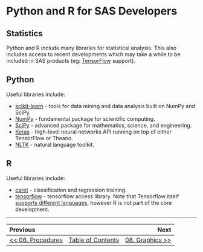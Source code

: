 # Python and R for SAS Developers

## Statistics

Python and R include many libraries for statistical analysis.  This also includes access to recent developments which may take a while to be included in SAS products (eg: [TensorFlow](https://www.tensorflow.org/) support).


## Python

Useful libraries include:

- [scikit-learn](http://scikit-learn.org/stable/) - tools for data mining and data analysis built on NumPy and SciPy.
- [NumPy](https://docs.scipy.org/doc/numpy/reference/) - fundamental package for scientific computing.
- [SciPy](https://docs.scipy.org/doc/scipy/reference/) - advanced package for mathematics, science, and engineering.
- [Keras](https://keras.io/) - high-level neural networks API running on top of either TensorFlow or Theano.
- [NLTK](http://www.nltk.org/) - natural language toolkit.


## R

Useful libraries include:

- [caret](http://topepo.github.io/caret/index.html) - classification and regression training.
- [tensorflow](https://cran.r-project.org/web/packages/tensorflow/index.html) - tensorflow access library.  Note that Tensorflow itself [supports different languages](https://www.tensorflow.org/api_docs/), however R is not part of the core development.


---

| Previous       |                | Next           |
|:-------------- |:--------------:| --------------:|
| [&lt;&lt; 06. Procedures](06_Procedures.md) | [Table of Contents](00_TOC.md) | [08. Graphics &gt;&gt;](08_Graphics.md) |
